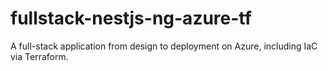 # fullstack-nestjs-ng-azure-tf
A full-stack application from design to deployment on Azure, including IaC via Terraform.
